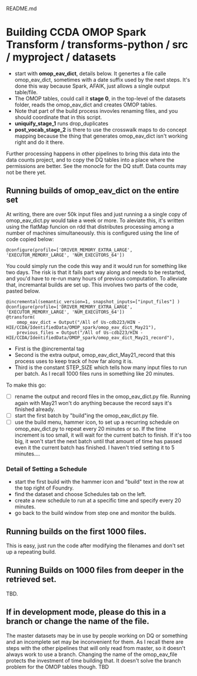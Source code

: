 README.md

# Building  CCDA OMOP Spark Transform / transforms-python / src / myproject / datasets

- start with **omop_eav_dict**, details below. It genertes a file calle omop_eav_dict, sometimes with a date suffix used by the next steps. It's done this way because Spark, AFAIK, just allows a single output table/file.
- The OMOP tables, could call it **stage 0**,  in the top-level of the datasets folder, reads the omop_eav_dict and creates OMOP tables. 
- Note that part of the build process invovles renaming files, and you should coordinate that in this script.
- **uniquify_stage_1** runs drop_duplicates
- **post_vocab_stage_2** is there to use the crosswalk maps to do concept mapping because the thing that generates omop_eav_dict isn't working right and do it there.

Further processing happens in other pipelines to bring this data into the data counts project, and to copy the DQ tables into a place where the permissions are better. See the monocle for the DQ stuff. Data counts may not be there yet.

## Running builds of omop_eav_dict on the entire set
At writing, there are over 50k input files and just running a a single copy of omop_eav_dict.py would take a week or more. To aleviate this, it's written using the flatMap funcion on rdd that distributes processing among a number of machines simultaneously. this is configured using the line of code copied below:

```@configure(profile=['DRIVER_MEMORY_EXTRA_LARGE', 'EXECUTOR_MEMORY_LARGE', 'NUM_EXECUTORS_64'])```

You could simply run the code this way and it would run for something like two days. The risk is that it fails part way along and needs to be restarted, and you'd have to re-run many hours of previous computation. To alleviate that, incremantal builds are set up. This involves two parts of the code, pasted below.

```
@incremental(semantic_version=1, snapshot_inputs=["input_files"] )
@configure(profile=['DRIVER_MEMORY_EXTRA_LARGE', 'EXECUTOR_MEMORY_LARGE', 'NUM_EXECUTORS_64'])
@transform(
    omop_eav_dict = Output("/All of Us-cdb223/HIN - HIE/CCDA/IdentifiedData/OMOP_spark/omop_eav_dict_May21"),
    previous_files = Output("/All of Us-cdb223/HIN - HIE/CCDA/IdentifiedData/OMOP_spark/omop_eav_dict_May21_record"),
```
- First is the @incremental tag
- Second is the  extra output, omop_eav_dict_May21_record that this process uses to keep track of how far along it is. 
- Third is the constant STEP_SIZE which tells how many input files to run per batch. As I recall 1000 files runs in something like 20 minutes.

To make this go:
- [ ] rename the output and record files in the omop_eav_dict.py file. Running again with May21 won't do anything because the record says it's finished already.
- [ ] start the first batch by "build"ing the omop_eav_dict.py file.
- [ ] use the build menu, hammer icon, to set up a recurring schedule on omop_eav_dict.py to repeat every 20 minutes or so. If the time increment is too small, it will wait for the current batch to finish. If it's too big, it won't start the next batch until that amount of time has passed even it the current batch has finished. I haven't tried setting it to 5 minutes....

### Detail of Setting a Schedule
- start the first build with the hammer icon and "build" text in the row at the top right of Foundry.
- find the dataset and choose Schedules tab on the left.
- create a new schedule to run at a specific time and specify every 20 minutes.
- go back to the build window from step one and monitor the builds. 

## Running builds on the first 1000 files.
This is easy, just run the code after modifying the filenames and don't  set up a repeating build.


## Running Builds on 1000 files from deeper in the retrieved set. 
TBD. 

## If in development mode, please do this in a branch or change the name of the file. 
The master datasets may be in use by people working on DQ or something and an incomplete set may be inconvenient for them.
As I recall there are steps with the other pipelines that will only read from master, so it doesn't always work to use a branch. Changing the name of the omop_eav_file protects the investment of time building that. It doesn't solve the branch problem for the OMOP tables though. TBD
